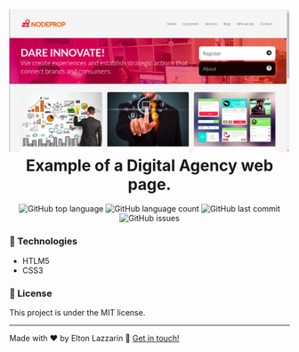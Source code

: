 <h1 align="center">
    <img alt="Digital Agency Page" src="https://github.com/eltonlazzarin/example-digital-agency/blob/master/digitalagency.png" />
    <br>
    Example of a Digital Agency web page.
</h1>

<p align="center">
   <img alt="GitHub top language" src="https://img.shields.io/github/languages/top/eltonlazzarin/example-digital-agency">
  
   <img alt="GitHub language count" src="https://img.shields.io/github/languages/count/eltonlazzarin/example-digital-agency">
  
   <img alt="GitHub last commit" src="https://img.shields.io/github/last-commit/eltonlazzarin/example-digital-agency">
  
   <img alt="GitHub issues" src="https://img.shields.io/github/issues/eltonlazzarin/example-digital-agency">
  
### :rocket: Technologies

- HTLM5
- CSS3
  
### :memo: License

This project is under the MIT license.

---

Made with ♥ by Elton Lazzarin :wave: [Get in touch!](https://www.linkedin.com/in/eltonlazzarin/)


